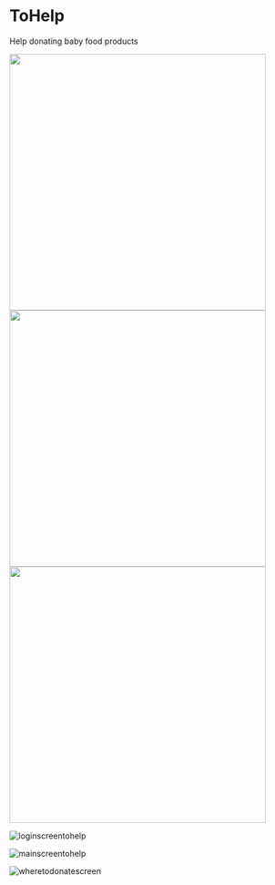 # ToHelp
Help donating baby food products

<img src="https://user-images.githubusercontent.com/34707669/65157880-1d893380-da3a-11e9-98da-386fadb92be9.jpg" height="450">
<img src="https://user-images.githubusercontent.com/34707669/65158171-96888b00-da3a-11e9-9f1f-eb01a92963c5.jpg" height="450">
<img src="https://user-images.githubusercontent.com/34707669/65158221-a7d19780-da3a-11e9-8981-3870f73e9bdf.jpg" height="450">

![loginscreentohelp]()

![mainscreentohelp]()

![wheretodonatescreen]()
